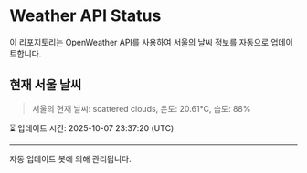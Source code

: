 
# Weather API Status

이 리포지토리는 OpenWeather API를 사용하여 서울의 날씨 정보를 자동으로 업데이트합니다.

## 현재 서울 날씨
> 서울의 현재 날씨: scattered clouds, 온도: 20.61°C, 습도: 88%

⏳ 업데이트 시간: 2025-10-07 23:37:20 (UTC)

---
자동 업데이트 봇에 의해 관리됩니다.
